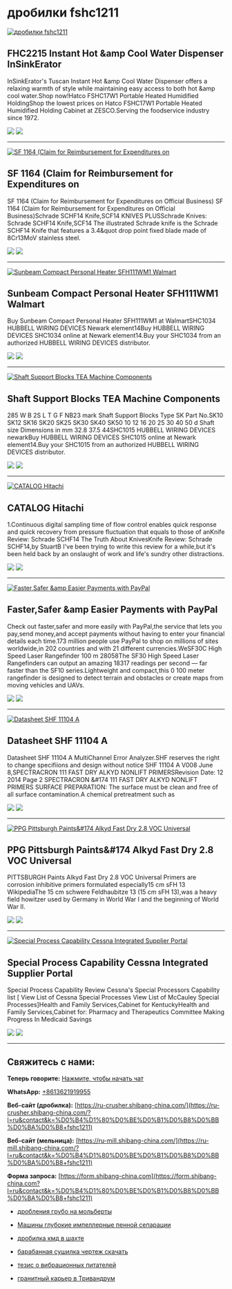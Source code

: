 # дробилки fshc1211

<a href="https://swt.shibang-china.com/?n=lxq&l=ru&img&k=%D0%B4%D1%80%D0%BE%D0%B1%D0%B8%D0%BB%D0%BA%D0%B8+fshc1211" target="_blank">![дробилки fshc1211](http://static.shibang-china.com/all-800x300/1089.jpg)</a>

## FHC2215 Instant Hot &amp Cool Water Dispenser InSinkErator
InSinkErator's Tuscan Instant Hot &amp Cool Water Dispenser offers a relaxing warmth of style while maintaining easy access to both hot &amp cool water.Shop now!Hatco FSHC17W1 Portable Heated Humidified HoldingShop the lowest prices on Hatco FSHC17W1 Portable Heated Humidified Holding Cabinet at ZESCO.Serving the foodservice industry since 1972.


<a href="https://whatsapp.shibangsoft.com/WhatsApp.php" target="_blank" title="WhatsApp">![](http://static.shibang-china.com/icon/whatsapp.png)</a> <a href="https://swt.shibang-china.com/?n=lxq&l=ru&icon&k=%D0%B4%D1%80%D0%BE%D0%B1%D0%B8%D0%BB%D0%BA%D0%B8+fshc1211" target="_blank">![](http://static.shibang-china.com/icon/chat-ru.png)</a>

---

<a href="https://swt.shibang-china.com/?n=lxq&l=ru&img&k=%D0%B4%D1%80%D0%BE%D0%B1%D0%B8%D0%BB%D0%BA%D0%B8+fshc1211" target="_blank">![SF 1164 (Claim for Reimbursement for Expenditures on](http://static.shibang-china.com/all-800x300/163.jpg)</a>

## SF 1164 (Claim for Reimbursement for Expenditures on
SF 1164 (Claim for Reimbursement for Expenditures on Official Business) SF 1164 (Claim for Reimbursement for Expenditures on Official Business)Schrade SCHF14 Knife,SCF14 KNIVES PLUSSchrade Knives: Schrade SCHF14 Knife,SCF14 The illustrated Schrade knife is the Schrade SCHF14 Knife that features a 3.4&quot drop point fixed blade made of 8Cr13MoV stainless steel.


<a href="https://whatsapp.shibangsoft.com/WhatsApp.php" target="_blank" title="WhatsApp">![](http://static.shibang-china.com/icon/whatsapp.png)</a> <a href="https://swt.shibang-china.com/?n=lxq&l=ru&icon&k=%D0%B4%D1%80%D0%BE%D0%B1%D0%B8%D0%BB%D0%BA%D0%B8+fshc1211" target="_blank">![](http://static.shibang-china.com/icon/chat-ru.png)</a>

---

<a href="https://swt.shibang-china.com/?n=lxq&l=ru&img&k=%D0%B4%D1%80%D0%BE%D0%B1%D0%B8%D0%BB%D0%BA%D0%B8+fshc1211" target="_blank">![Sunbeam Compact Personal Heater SFH111WM1 Walmart](http://static.shibang-china.com/all-800x300/727.jpg)</a>

## Sunbeam Compact Personal Heater SFH111WM1 Walmart
Buy Sunbeam Compact Personal Heater SFH111WM1 at WalmartSHC1034 HUBBELL WIRING DEVICES Newark element14Buy HUBBELL WIRING DEVICES SHC1034 online at Newark element14.Buy your SHC1034 from an authorized HUBBELL WIRING DEVICES distributor.


<a href="https://whatsapp.shibangsoft.com/WhatsApp.php" target="_blank" title="WhatsApp">![](http://static.shibang-china.com/icon/whatsapp.png)</a> <a href="https://swt.shibang-china.com/?n=lxq&l=ru&icon&k=%D0%B4%D1%80%D0%BE%D0%B1%D0%B8%D0%BB%D0%BA%D0%B8+fshc1211" target="_blank">![](http://static.shibang-china.com/icon/chat-ru.png)</a>

---

<a href="https://swt.shibang-china.com/?n=lxq&l=ru&img&k=%D0%B4%D1%80%D0%BE%D0%B1%D0%B8%D0%BB%D0%BA%D0%B8+fshc1211" target="_blank">![Shaft Support Blocks TEA Machine Components](http://static.shibang-china.com/all-800x300/797.jpg)</a>

## Shaft Support Blocks TEA Machine Components
285 W B 2S L T G F NB23 mark Shaft Support Blocks Type SK Part No.SK10 SK12 SK16 SK20 SK25 SK30 SK40 SK50 10 12 16 20 25 30 40 50 d Shaft size Dimensions in mm 32.8 37.5 44SHC1015 HUBBELL WIRING DEVICES newarkBuy HUBBELL WIRING DEVICES SHC1015 online at Newark element14.Buy your SHC1015 from an authorized HUBBELL WIRING DEVICES distributor.


<a href="https://whatsapp.shibangsoft.com/WhatsApp.php" target="_blank" title="WhatsApp">![](http://static.shibang-china.com/icon/whatsapp.png)</a> <a href="https://swt.shibang-china.com/?n=lxq&l=ru&icon&k=%D0%B4%D1%80%D0%BE%D0%B1%D0%B8%D0%BB%D0%BA%D0%B8+fshc1211" target="_blank">![](http://static.shibang-china.com/icon/chat-ru.png)</a>

---

<a href="https://swt.shibang-china.com/?n=lxq&l=ru&img&k=%D0%B4%D1%80%D0%BE%D0%B1%D0%B8%D0%BB%D0%BA%D0%B8+fshc1211" target="_blank">![CATALOG Hitachi](http://static.shibang-china.com/all-800x300/1446.jpg)</a>

## CATALOG Hitachi
1.Continuous digital sampling time of flow control enables quick response and quick recovery from pressure fluctuation that equals to those of anKnife Review: Schrade SCHF14 The Truth About KnivesKnife Review: Schrade SCHF14,by StuartB I've been trying to write this review for a while,but it's been held back by an onslaught of work and life's sundry other distractions.


<a href="https://whatsapp.shibangsoft.com/WhatsApp.php" target="_blank" title="WhatsApp">![](http://static.shibang-china.com/icon/whatsapp.png)</a> <a href="https://swt.shibang-china.com/?n=lxq&l=ru&icon&k=%D0%B4%D1%80%D0%BE%D0%B1%D0%B8%D0%BB%D0%BA%D0%B8+fshc1211" target="_blank">![](http://static.shibang-china.com/icon/chat-ru.png)</a>

---

<a href="https://swt.shibang-china.com/?n=lxq&l=ru&img&k=%D0%B4%D1%80%D0%BE%D0%B1%D0%B8%D0%BB%D0%BA%D0%B8+fshc1211" target="_blank">![Faster,Safer &amp Easier Payments with PayPal](http://static.shibang-china.com/all-800x300/893.jpg)</a>

## Faster,Safer &amp Easier Payments with PayPal
Check out faster,safer and more easily with PayPal,the service that lets you pay,send money,and accept payments without having to enter your financial details each time.173 million people use PayPal to shop on millions of sites worldwide,in 202 countries and with 21 different currencies.WeSF30C High Speed Laser Rangefinder 100 m 28058The SF30 High Speed Laser Rangefinders can output an amazing 18317 readings per second — far faster than the SF10 series.Lightweight and compact,this 0 100 meter rangefinder is designed to detect terrain and obstacles or create maps from moving vehicles and UAVs.


<a href="https://whatsapp.shibangsoft.com/WhatsApp.php" target="_blank" title="WhatsApp">![](http://static.shibang-china.com/icon/whatsapp.png)</a> <a href="https://swt.shibang-china.com/?n=lxq&l=ru&icon&k=%D0%B4%D1%80%D0%BE%D0%B1%D0%B8%D0%BB%D0%BA%D0%B8+fshc1211" target="_blank">![](http://static.shibang-china.com/icon/chat-ru.png)</a>

---

<a href="https://swt.shibang-china.com/?n=lxq&l=ru&img&k=%D0%B4%D1%80%D0%BE%D0%B1%D0%B8%D0%BB%D0%BA%D0%B8+fshc1211" target="_blank">![Datasheet SHF 11104 A](http://static.shibang-china.com/all-800x300/663.jpg)</a>

## Datasheet SHF 11104 A
Datasheet SHF 11104 A MultiChannel Error Analyzer.SHF reserves the right to change specifiions and design without notice SHF 11104 A V008 June 8,SPECTRACRON 111 FAST DRY ALKYD NONLIFT PRIMERSRevision Date: 12 2014 Page 2 SPECTRACRON &#174 111 FAST DRY ALKYD NONLIFT PRIMERS SURFACE PREPARATION: The surface must be clean and free of all surface contamination.A chemical pretreatment such as


<a href="https://whatsapp.shibangsoft.com/WhatsApp.php" target="_blank" title="WhatsApp">![](http://static.shibang-china.com/icon/whatsapp.png)</a> <a href="https://swt.shibang-china.com/?n=lxq&l=ru&icon&k=%D0%B4%D1%80%D0%BE%D0%B1%D0%B8%D0%BB%D0%BA%D0%B8+fshc1211" target="_blank">![](http://static.shibang-china.com/icon/chat-ru.png)</a>

---

<a href="https://swt.shibang-china.com/?n=lxq&l=ru&img&k=%D0%B4%D1%80%D0%BE%D0%B1%D0%B8%D0%BB%D0%BA%D0%B8+fshc1211" target="_blank">![PPG Pittsburgh Paints&#174 Alkyd Fast Dry 2.8 VOC Universal](http://static.shibang-china.com/all-800x300/1486.jpg)</a>

## PPG Pittsburgh Paints&#174 Alkyd Fast Dry 2.8 VOC Universal
PITTSBURGH Paints Alkyd Fast Dry 2.8 VOC Universal Primers are corrosion inhibitive primers formulated especially15 cm sFH 13 WikipediaThe 15 cm schwere Feldhaubitze 13 (15 cm sFH 13),was a heavy field howitzer used by Germany in World War I and the beginning of World War II.


<a href="https://whatsapp.shibangsoft.com/WhatsApp.php" target="_blank" title="WhatsApp">![](http://static.shibang-china.com/icon/whatsapp.png)</a> <a href="https://swt.shibang-china.com/?n=lxq&l=ru&icon&k=%D0%B4%D1%80%D0%BE%D0%B1%D0%B8%D0%BB%D0%BA%D0%B8+fshc1211" target="_blank">![](http://static.shibang-china.com/icon/chat-ru.png)</a>

---

<a href="https://swt.shibang-china.com/?n=lxq&l=ru&img&k=%D0%B4%D1%80%D0%BE%D0%B1%D0%B8%D0%BB%D0%BA%D0%B8+fshc1211" target="_blank">![Special Process Capability Cessna Integrated Supplier Portal](http://static.shibang-china.com/all-800x300/789.jpg)</a>

## Special Process Capability Cessna Integrated Supplier Portal
Special Process Capability Review Cessna's Special Processors Capability list [ View List of Cessna Special Processes View List of McCauley Special Processes]Health and Family Services,Cabinet for KentuckyHealth and Family Services,Cabinet for: Pharmacy and Therapeutics Committee Making Progress In Medicaid Savings


<a href="https://whatsapp.shibangsoft.com/WhatsApp.php" target="_blank" title="WhatsApp">![](http://static.shibang-china.com/icon/whatsapp.png)</a> <a href="https://swt.shibang-china.com/?l=ru&icon&k=%D0%B4%D1%80%D0%BE%D0%B1%D0%B8%D0%BB%D0%BA%D0%B8+fshc1211" target="_blank">![](http://static.shibang-china.com/icon/chat-ru.png)</a>

---
## Свяжитесь с нами:

**Теперь говорите:** [Нажмите, чтобы начать чат](https://swt.shibang-china.com?l=ru&contact&k=%D0%B4%D1%80%D0%BE%D0%B1%D0%B8%D0%BB%D0%BA%D0%B8+fshc1211)

**WhatsApp:**  [+8613621919955](https://whatsapp.shibangsoft.com/WhatsApp.php)

**Веб-сайт (дробилка):** [https://ru-crusher.shibang-china.com/](https://ru-crusher.shibang-china.com/?l=ru&contact&k=%D0%B4%D1%80%D0%BE%D0%B1%D0%B8%D0%BB%D0%BA%D0%B8+fshc1211)

**Веб-сайт (мельница):** [https://ru-mill.shibang-china.com/](https://ru-mill.shibang-china.com/?l=ru&contact&k=%D0%B4%D1%80%D0%BE%D0%B1%D0%B8%D0%BB%D0%BA%D0%B8+fshc1211)

**Форма запроса:** [https://form.shibang-china.com](https://form.shibang-china.com?l=ru&contact&k=%D0%B4%D1%80%D0%BE%D0%B1%D0%B8%D0%BB%D0%BA%D0%B8+fshc1211)

* [дробления грубо на мольберты](../59/%D0%B4%D1%80%D0%BE%D0%B1%D0%BB%D0%B5%D0%BD%D0%B8%D1%8F%20%D0%B3%D1%80%D1%83%D0%B1%D0%BE%20%D0%BD%D0%B0%20%D0%BC%D0%BE%D0%BB%D1%8C%D0%B1%D0%B5%D1%80%D1%82%D1%8B.md)

* [Машины глубокие импеллерные пенной сепарации](../54/%D0%9C%D0%B0%D1%88%D0%B8%D0%BD%D1%8B%20%D0%B3%D0%BB%D1%83%D0%B1%D0%BE%D0%BA%D0%B8%D0%B5%20%D0%B8%D0%BC%D0%BF%D0%B5%D0%BB%D0%BB%D0%B5%D1%80%D0%BD%D1%8B%D0%B5%20%D0%BF%D0%B5%D0%BD%D0%BD%D0%BE%D0%B9%20%D1%81%D0%B5%D0%BF%D0%B0%D1%80%D0%B0%D1%86%D0%B8%D0%B8.md)

* [дробилка кмд в шахте](../59/%D0%B4%D1%80%D0%BE%D0%B1%D0%B8%D0%BB%D0%BA%D0%B0%20%D0%BA%D0%BC%D0%B4%20%D0%B2%20%D1%88%D0%B0%D1%85%D1%82%D0%B5.md)

* [барабанная сушилка чертеж скачать](../60/%D0%B1%D0%B0%D1%80%D0%B0%D0%B1%D0%B0%D0%BD%D0%BD%D0%B0%D1%8F%20%D1%81%D1%83%D1%88%D0%B8%D0%BB%D0%BA%D0%B0%20%D1%87%D0%B5%D1%80%D1%82%D0%B5%D0%B6%20%D1%81%D0%BA%D0%B0%D1%87%D0%B0%D1%82%D1%8C.md)

* [тезис о вибрационных питателей](../56/%D1%82%D0%B5%D0%B7%D0%B8%D1%81%20%D0%BE%20%D0%B2%D0%B8%D0%B1%D1%80%D0%B0%D1%86%D0%B8%D0%BE%D0%BD%D0%BD%D1%8B%D1%85%20%D0%BF%D0%B8%D1%82%D0%B0%D1%82%D0%B5%D0%BB%D0%B5%D0%B9.md)

* [гранитный карьер в Тривандрум](../59/%D0%B3%D1%80%D0%B0%D0%BD%D0%B8%D1%82%D0%BD%D1%8B%D0%B9%20%D0%BA%D0%B0%D1%80%D1%8C%D0%B5%D1%80%20%D0%B2%20%D0%A2%D1%80%D0%B8%D0%B2%D0%B0%D0%BD%D0%B4%D1%80%D1%83%D0%BC.md)